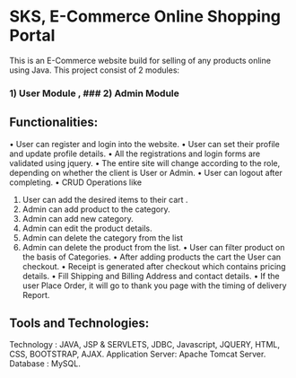 # SKS, E-Commerce Online Shopping Portal
This is an E-Commerce website build for selling of any products online using Java.
This project consist of 2 modules:
### 1) User Module , ### 2) Admin Module


## Functionalities:
• User can register and login into the website.
• User can set their profile and update profile details.
• All the registrations and login forms are validated using jquery.
• The entire site will change according to the role, depending on whether the client is User or Admin.
• User can logout after completing.
• CRUD Operations like
1) User can add the desired items to their cart .
2) Admin can add product to the category.
3) Admin can add new category.
4) Admin can edit the product details.
5) Admin can delete the category from the list
6) Admin can delete the product from the list.
• User can filter product on the basis of Categories.
• After adding products the cart the User can checkout.
• Receipt is generated after checkout which contains pricing details.
• Fill Shipping and Billing Address and contact details.
• If the user Place Order, it will go to thank you page with the timing of delivery Report.

## Tools and Technologies:
Technology :  JAVA, JSP & SERVLETS, JDBC, Javascript, JQUERY, HTML, CSS, BOOTSTRAP, AJAX.
Application Server: Apache Tomcat Server.
Database : MySQL.

